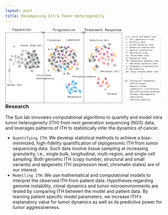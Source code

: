 ```yaml
---
layout: post
title: Decomposing Intra Tumor Heterogeneity
---
```


<img style="float: right;" width="800" src="public/wp_fig1.png">

### Research
The Sun lab innovates computational algorithms to quantify and model intra tumor heterogeneity (ITH) from next generation sequencing (NGS) data, and leverages patterns of ITH to statistically infer the dynamics of cancer. 

* `Quantifying ITH`: We develop statistical methods to achieve a bias-minimized, high-fidelity quantification of (epi)genomic ITH from tumor sequencing data. Such data involve tissue sampling at increasing granularity, i.e., single bulk, longitudinal, multi-region, and single cell sampling. Both genomic ITH (copy number, structural and small variants) and epigenetic ITH (expression level, chromatin states) are of our interest. <!-- Example: [VAP](https://combine-lab.github.io/VAP/) -->
* `Modelling ITH`: We use mathematical and computational models to interpret the observed ITH from patient data. Hypotheses regarding genome instability, clonal dynamics and tumor microenvironments are tested by comparing ITH between the model and patient data. By learning patient specific model parameters, we increase ITH's explanatory value for tumor dynamics as well as its predictive power for tumor aggressiveness.


